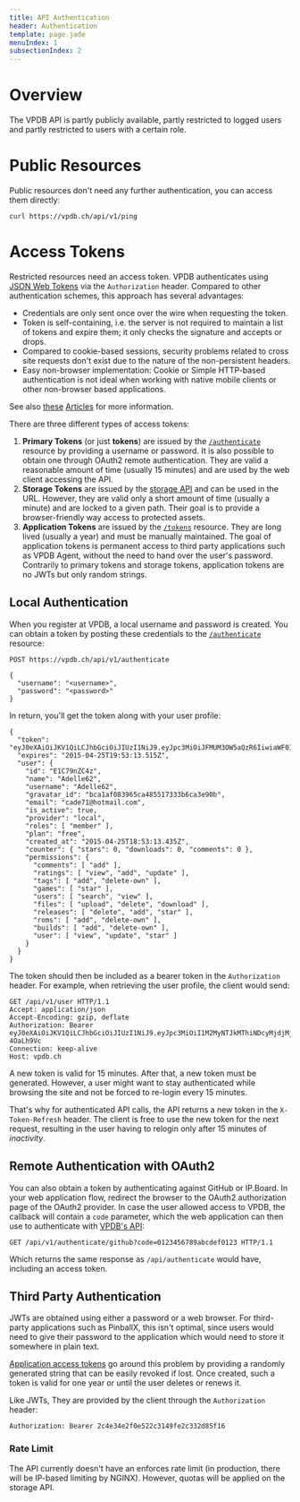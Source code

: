 ```yaml
---
title: API Authentication
header: Authentication
template: page.jade
menuIndex: 1
subsectionIndex: 2
---
```


# Overview

The VPDB API is partly publicly available, partly restricted to logged users 
and partly restricted to users with a certain role.


# Public Resources

Public resources don't need any further authentication, you can access them 
directly:

	curl https://vpdb.ch/api/v1/ping


# Access Tokens

Restricted resources need an access token. VPDB authenticates using 
[JSON Web Tokens][jwt] via the `Authorization` header. Compared to other 
authentication schemes, this approach has several advantages:

 * Credentials are only sent once over the wire when requesting the token.
 * Token is self-containing, i.e. the server is not required to maintain
   a list of tokens and expire them; it only checks the signature and 
   accepts or drops.
 * Compared to cookie-based sessions, security problems related to cross
   site requests don't exist due to the nature of the non-persistent headers.
 * Easy non-browser implementation: Cookie or Simple HTTP-based 
   authentication is not ideal when working with native mobile clients or
   other non-browser based applications.

See also [these][blog-ng-jwt] [Articles][blog-token-vs-cookies] for more
information.

There are three different types of access tokens:

 1. **Primary Tokens** (or just **tokens**) are issued by the [`/authenticate`][api-auth]
    resource by providing a username or password. It is also possible to obtain
    one through OAuth2 remote authentication. They are valid a reasonable 
    amount of time (usually 15 minutes) and are used by the web client 
    accessing the API.
 2. **Storage Tokens** are issued by the [storage API][storage-auth] and can
    be used in the URL. However, they are valid only a short amount of time 
    (usually a minute) and are locked to a given path. Their goal is to provide
    a browser-friendly way access to protected assets.
 3. **Application Tokens** are issued by the [`/tokens`][api-token] resource.
    They are long lived (usually a year) and must be manually maintained. The
    goal of application tokens is permanent access to third party applications
    such as VPDB Agent, without the need to hand over the user's password. 
    Contrarily to primary tokens and storage tokens, application tokens are no
    JWTs but only random strings.


## Local Authentication

When you register at VPDB, a local username and password is created. You can 
obtain a token by posting these credentials to the [`/authenticate`][api-auth]
resource:

	POST https://vpdb.ch/api/v1/authenticate
	
	{
	  "username": "<username>",
	  "password": "<password>"
	}
	
In return, you'll get the token along with your user profile:

	{
	  "token": "eyJ0eXAiOiJKV1QiLCJhbGciOiJIUzI1NiJ9.eyJpc3MiOiJFMUM3OW5aQzR6IiwiaWF0IjoiMjAxNS0wNC0yNVQxODo1MzoxMy41MTVaIiwiZXhwIjoiMjAxNS0wNC0yNVQxOTo1MzoxMy41MTVaIn0.glHeiVVdEA_033hlj28JQyg5N2b77Ixy8estmKSTd3k",
	  "expires": "2015-04-25T19:53:13.515Z",
	  "user": {
	    "id": "E1C79nZC4z",
	    "name": "Adelle62",
	    "username": "Adelle62",
	    "gravatar_id": "bca1af083965ca485517333b6ca3e90b",
	    "email": "cade71@hotmail.com",
	    "is_active": true,
	    "provider": "local",
	    "roles": [ "member" ],
	    "plan": "free",
	    "created_at": "2015-04-25T18:53:13.435Z",
	    "counter": { "stars": 0, "downloads": 0, "comments": 0 },
	    "permissions": { 
	      "comments": [ "add" ],
	      "ratings": [ "view", "add", "update" ],
	      "tags": [ "add", "delete-own" ],
	      "games": [ "star" ],
	      "users": [ "search", "view" ],
	      "files": [ "upload", "delete", "download" ],
	      "releases": [ "delete", "add", "star" ],
	      "roms": [ "add", "delete-own" ],
	      "builds": [ "add", "delete-own" ],
	      "user": [ "view", "update", "star" ]
	    }
	  }
	}
	
The token should then be included as a bearer token in the `Authorization` 
header. For example, when retrieving the user profile, the client would send:

	GET /api/v1/user HTTP/1.1
	Accept: application/json
	Accept-Encoding: gzip, deflate
	Authorization: Bearer eyJ0eXAiOiJKV1QiLCJhbGciOiJIUzI1NiJ9.eyJpc3MiOiI1M2MyNTJkMThiNDcyMjdjMjZjZmUxYjgiLCJpYXQiOiIyMDE0LTA3LTEzVDA5OjM1OjE2LjQ0NloiLCJleHAiOiIyMDE0LTA3LTEzVDEwOjM1OjE2LjQ0NloifQ.8RyvT14Ga2gpfmiyVbx45RcqbFHxSgWjgC-4OaLh9Vc
	Connection: keep-alive
	Host: vpdb.ch

A new token is valid for 15 minutes. After that, a new token must be generated.
However, a user might want to stay authenticated while browsing the site and 
not be forced to re-login every 15 minutes.

That's why for authenticated API calls, the API returns a new token in the 
`X-Token-Refresh` header. The client is free to use the new token for the next
request, resulting in the user having to relogin only after 15 minutes of 
*inactivity*.


## Remote Authentication with OAuth2

You can also obtain a token by authenticating against GitHub or IP.Board. In 
your web application flow, redirect the browser to the OAuth2 authorization 
page of the OAuth2 provider. In case the user allowed access to VPDB, the 
callback will contain a `code` parameter, which the web application can then
use to authenticate with [VPDB's API][api-auth-oauth2]:

	GET /api/v1/authenticate/github?code=0123456789abcdef0123 HTTP/1.1

Which returns the same response as `/api/authenticate` would have, including
an access token.


## Third Party Authentication

JWTs are obtained using either a password or a web browser. For third-party
applications such as PinballX, this isn't optimal, since users would need to
give their password to the application which would need to store it somewhere 
in plain text.

[Application access tokens][api-token] go around this problem by providing a 
randomly generated string that can be easily revoked if lost. Once created, 
such a token is valid for one year or until the user deletes or renews it.

Like JWTs, They are provided by the client through the `Authorization` header:

	Authorization: Bearer 2c4e34e2f0e522c3149fe2c332d85f16

### Rate Limit

The API currently doesn't have an enforces rate limit (in production, there
will be IP-based limiting by NGINX). However, quotas will be applied on the
storage API.


[jwt]: http://tools.ietf.org/html/draft-ietf-oauth-json-web-token
[blog-ng-jwt]: https://auth0.com/blog/2014/01/07/angularjs-authentication-with-cookies-vs-token/
[blog-token-vs-cookies]: https://auth0.com/blog/2014/01/27/ten-things-you-should-know-about-tokens-and-cookies/
[api-auth]: api://core/post/authenticate
[api-auth-oauth2]: api://core/post/authenticate/{provider_name}
[api-token]: api://core/post/tokens
[storage-auth]: api://storage/post/authenticate
[ipb-oauth2]: https://github.com/freezy/ipb-oauth2-server